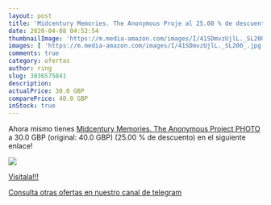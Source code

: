 ```yaml
---
layout: post
title: 'Midcentury Memories. The Anonymous Proje al 25.00 % de descuento'
date: 2020-04-08 04:52:54
thumbnailImage: 'https://m.media-amazon.com/images/I/41SDmvzUjlL._SL200_.jpg'
images: [ 'https://m.media-amazon.com/images/I/41SDmvzUjlL._SL200_.jpg' ]
comments: true
category: ofertas
author: ring
slug: 3836575841
description:
actualPrice: 30.0 GBP
comparePrice: 40.0 GBP
inStock: true
---
```


Ahora mismo tienes [Midcentury Memories. The Anonymous Project  PHOTO ](https://www.amazon.co.uk/dp/3836575841/?tag=redken01-21) a 30.0 GBP (original: 40.0 GBP) (25.00 %  de descuento) en el siguiente enlace!

[![](https://m.media-amazon.com/images/I/41SDmvzUjlL._SL200_.jpg)](https://www.amazon.co.uk/dp/3836575841/?tag=redken01-21)

[Visítala!!!](https://www.amazon.co.uk/dp/3836575841/?tag=redken01-21)

[Consulta otras ofertas en nuestro canal de telegram](https://t.me/s/ofertas25)
